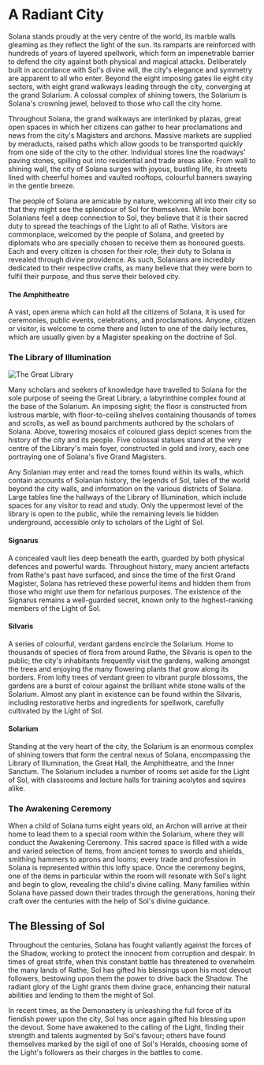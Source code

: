 # A Radiant City

Solana stands proudly at the very centre of the world, its marble walls gleaming as they reflect the light of the sun. Its ramparts are reinforced with hundreds of years of layered spellwork, which form an impenetrable barrier to defend the city against both physical and magical attacks. Deliberately built in accordance with Sol's divine will, the city's elegance and symmetry are apparent to all who enter. Beyond the eight imposing gates lie eight city sectors, with eight grand walkways leading through the city, converging at the grand Solarium. A colossal complex of shining towers, the Solarium is Solana's crowning jewel, beloved to those who call the city home.

Throughout Solana, the grand walkways are interlinked by plazas, great open spaces in which her citizens can gather to hear proclamations and news from the city's Magisters and archons. Massive markets are supplied by meraducts, raised paths which allow goods to be transported quickly from one side of the city to the other. Individual stores line the roadways' paving stones, spilling out into residential and trade areas alike. From wall to shining wall, the city of Solana surges with joyous, bustling life, its streets lined with cheerful homes and vaulted rooftops, colourful banners swaying in the gentle breeze.

The people of Solana are amicable by nature, welcoming all into their city so that they might see the splendour of Sol for themselves. While born Solanians feel a deep connection to Sol, they believe that it is their sacred duty to spread the teachings of the Light to all of Rathe. Visitors are commonplace, welcomed by the people of Solana, and greeted by diplomats who are specially chosen to receive them as honoured guests. Each and every citizen is chosen for their role; their duty to Solana is revealed through divine providence. As such, Solanians are incredibly dedicated to their respective crafts, as many believe that they were born to fulfil their purpose, and thus serve their beloved city.

#### The Amphitheatre

A vast, open arena which can hold all the citizens of Solana, it is used for ceremonies, public events, celebrations, and proclamations. Anyone, citizen or visitor, is welcome to come there and listen to one of the daily lectures, which are usually given by a Magister speaking on the doctrine of Sol.

### The Library of Illumination

![The Great Library](https://media.githubusercontent.com/media/nathaneastwood/fablore/main/src/world-of-rathe/solana/media/the-great-library.webp)

Many scholars and seekers of knowledge have travelled to Solana for the sole purpose of seeing the Great Library, a labyrinthine complex found at the base of the Solarium. An imposing sight; the floor is constructed from lustrous marble, with floor-to-ceiling shelves containing thousands of tomes and scrolls, as well as bound parchments authored by the scholars of Solana. Above, towering mosaics of coloured glass depict scenes from the history of the city and its people. Five colossal statues stand at the very centre of the Library's main foyer, constructed in gold and ivory, each one portraying one of Solana's five Grand Magisters.

Any Solanian may enter and read the tomes found within its walls, which contain accounts of Solanian history, the legends of Sol, tales of the world beyond the city walls, and information on the various districts of Solana. Large tables line the hallways of the Library of Illumination, which include spaces for any visitor to read and study. Only the uppermost level of the library is open to the public, while the remaining levels lie hidden underground, accessible only to scholars of the Light of Sol.

#### Signarus

A concealed vault lies deep beneath the earth, guarded by both physical defences and powerful wards. Throughout history, many ancient artefacts from Rathe's past have surfaced, and since the time of the first Grand Magister, Solana has retrieved these powerful items and hidden them from those who might use them for nefarious purposes. The existence of the Signarus remains a well-guarded secret, known only to the highest-ranking members of the Light of Sol.

#### Silvaris

A series of colourful, verdant gardens encircle the Solarium. Home to thousands of species of flora from around Rathe, the Silvaris is open to the public; the city's inhabitants frequently visit the gardens, walking amongst the trees and enjoying the many flowering plants that grow along its borders. From lofty trees of verdant green to vibrant purple blossoms, the gardens are a burst of colour against the brilliant white stone walls of the Solarium. Almost any plant in existence can be found within the Silvaris, including restorative herbs and ingredients for spellwork, carefully cultivated by the Light of Sol.

#### Solarium

Standing at the very heart of the city, the Solarium is an enormous complex of shining towers that form the central nexus of Solana, encompassing the Library of Illumination, the Great Hall, the Amphitheatre, and the Inner Sanctum. The Solarium includes a number of rooms set aside for the Light of Sol, with classrooms and lecture halls for training acolytes and squires alike.

### The Awakening Ceremony
When a child of Solana turns eight years old, an Archon will arrive at their home to lead them to a special room within the Solarium, where they will conduct the Awakening Ceremony. This sacred space is filled with a wide and varied selection of items, from ancient tomes to swords and shields, smithing hammers to aprons and looms; every trade and profession in Solana is represented within this lofty space. Once the ceremony begins, one of the items in particular within the room will resonate with Sol's light and begin to glow, revealing the child's divine calling. Many families within Solana have passed down their trades through the generations, honing their craft over the centuries with the help of Sol's divine guidance.

## The Blessing of Sol
Throughout the centuries, Solana has fought valiantly against the forces of the Shadow, working to protect the innocent from corruption and despair. In times of great strife, when this constant battle has threatened to overwhelm the many lands of Rathe, Sol has gifted his blessings upon his most devout followers, bestowing upon them the power to drive back the Shadow. The radiant glory of the Light grants them divine grace, enhancing their natural abilities and lending to them the might of Sol.

In recent times, as the Demonastery is unleashing the full force of its fiendish power upon the city, Sol has once again gifted his blessing upon the devout. Some have awakened to the calling of the Light, finding their strength and talents augmented by Sol's favour; others have found themselves marked by the sigil of one of Sol's Heralds, choosing some of the Light's followers as their charges in the battles to come.
